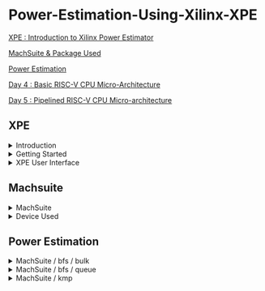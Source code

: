 # Power-Estimation-Using-Xilinx-XPE

[XPE : Introduction to Xilinx Power Estimator](#XPE)

[MachSuite & Package Used](#Machsuite)

[Power Estimation](#Power-Estimation)

[Day 4 : Basic RISC-V CPU Micro-Architecture](#day-4)

[Day 5 : Pipelined RISC-V CPU Micro-architecture](#day-5)

## XPE 

<details> 
<summary> Introduction </summary>

Xilinx Power Estimator (XPE) is a power estimating tool commonly used in the pre-design and pre-implementation stages of a project. For our application, XPE helps with device selection, architectural evaluation, choosing the right power supply components, and selecting components for thermal control.

To compute the expected power distribution, XPE takes into account toggling rates, I/O loading, resource utilization in your design, and a host of other aspects that it integrates with the device models. The device models are taken via extrapolation, modeling, and/or measurements. Two main sets of inputs determine the accuracy of XPE:
  - Information we enter into the tool, such as device consumption, component configuration, clock, enable, and toggling rates
  - Integrated device data models within the tool

We provide as much complete and realistic information as we can for our application to be estimated accurately. Unrealistic estimations can arise when a particular feature of the design is modeled too conservatively or when the design is not sufficiently understood.

</details>

<details> 
<summary> Getting Started </summary>

1. Microsoft Office 365 must be installed before using XPE.
2. For the device we are targeting, we get the most recent spreadsheet available. The XPE spreadsheets are available [here](https://www.xilinx.com/products/technology/power/xpe.html)
3. Verify that macro executions are permitted in the Microsoft Excel settings. Several macros included in the XPE spreadsheet are used by XPE.

Because power estimation for programmable devices, such as FPGAs, is highly reliant on the quantity and arrangement of logic in the design, it is a complicated procedure. The power estimation procedure needs precise input numbers, such as resource utilization, clock rates, and toggling rates, in order to generate reliable estimations.

We need the following in order to provide the minimal input required for XPE to estimate power with a decent degree of accuracy:
- A target device-package-grade combination
- A good estimate of resources we expect to use in the design (for example, flip-flops, look-up tables, I/Os, block RAMs, DCMs or MMCMs, and PLLs.)
- The clock frequency or frequencies for the design
- An estimate of the data toggle rates for the design
- The external memory and transceiver based interfaces with their data rates for the design
- The thermal environment in which the design operates

Generally speaking, enter as much information as you can about the design and then set the rest of the options to default. We can calculate the device's power supply and heat dissipation needs using this method.

</details>

<details> 
<summary> XPE User Interface </summary>

We can enter and modify all of the environment and device parameters on the Summary sheet. A summary of the power distribution is also shown on this sheet, along with options for data import into XPE, results export, and global setting adjustments.


![summary](https://github.com/mavi62/RISC-V/assets/57127783/b1fc0884-950d-4d5d-9e33-ee8b8bf0b939)


### Using the Settings Panel

To configure the device, board, cooling, and ISE or AMD VivadoTM Design Suite parameters, use the parameters page. The targeted device determines how this panel changes. The figure below shows an example of a Kintex UltraScale device.

Certain options rely on other settings. The dependent cell transforms to a gray background and loses its ability to be edited at that point.


![settings](https://github.com/mavi62/RISC-V/assets/57127783/e794ebdd-af32-4e3c-84f9-ee38f92f48ab)


### Using the XPE Toolbar

XPE facilitates the import of data from various sources and enables global configuration changes to facilitate data entry into the tool. The toolbar is displayed in the figure that follows:


![toolbar](https://github.com/mavi62/RISC-V/assets/57127783/de950195-08ee-462c-b972-fca21b0d22d8)


</details>

## Machsuite

<details> 
<summary> MachSuite </summary>

MachSuite is a benchmark suite intended for accelerator-centric research.

To know more about it check [here](https://github.com/breagen/MachSuite)

I utilized [HLS Vitis](https://www.xilinx.com/products/design-tools/vitis/vitis-hls.html) to synthesize the C/C++ codes from Machsuite into verilog files, which I then used in [Xilinx Vivado](https://www.xilinx.com/products/design-tools/vivado.html) to further synthesize the design.

</details>

<details> 
<summary> Device Used </summary>

For the project I have used [xcku035-fbva900-1-c](https://docs.xilinx.com/v/u/en-US/ug475_7Series_Pkg_Pinout).

This figure shows the I/O Banks in the device.


![pinout - 1](https://github.com/mavi62/RISC-V/assets/57127783/9dfe9f10-a58c-44e6-835c-9d1c03842efb)


This figure shows the Configuration/Power diagram


![pinout - 2](https://github.com/mavi62/RISC-V/assets/57127783/f08c5eec-58f8-4ad7-b13d-a31359567523)


Banks in FBVA900 package.


![banks](https://github.com/mavi62/RISC-V/assets/57127783/61aa99a3-d322-43cb-8d53-339d03c9d1f1)


</details>

## Power Estimation

<details> 
<summary> MachSuite / bfs / bulk </summary>

The following image shows the process of converting the C/C++ file to verilog using vitis


![hls](https://github.com/mavi62/RISC-V/assets/57127783/e1f7b4ba-b9c0-4969-9d77-67f2a1d1bc47)


The procedure of utilizing Xilinx Vivado to determine the design's power is summed up in the graphic below.


![synth_vivado](https://github.com/mavi62/RISC-V/assets/57127783/32836b28-bcd7-4155-b393-fa9a8d30191b)


This image displays the power estimate for the design in advance using XPE.


![xpe_summary](https://github.com/mavi62/RISC-V/assets/57127783/614a6fa5-7956-4042-8b11-6726274251aa)


The i/o used in the design is displayed in this picture.


![xpe_io](https://github.com/mavi62/RISC-V/assets/57127783/7c0c3152-eb69-4163-b3ac-8600b320c5b9)


The static current by supply is displayed in this graphic.


![static_current _supply](https://github.com/mavi62/RISC-V/assets/57127783/069bcd6d-0b90-4719-ad6d-940246e58c89)


This graph displays the overall power used by the design versus the design's static power consumption.


![total_vs_static](https://github.com/mavi62/RISC-V/assets/57127783/3ca0f017-c67e-4770-8ac5-450886f6a444)


</details>

<details> 
<summary> MachSuite / bfs / queue </summary>

The following image shows the process of converting the C/C++ file to verilog using vitis


![hls](https://github.com/mavi62/RISC-V/assets/57127783/a2ad9cc8-e906-4bf2-8ad3-e6c9cad47079)


The procedure of utilizing Xilinx Vivado to determine the design's power is summed up in the graphic below.


![synth_vivado](https://github.com/mavi62/RISC-V/assets/57127783/5a3a1c1a-9c7c-4ed1-b374-9a479a27075d)


This image displays the power estimate for the design in advance using XPE.


![xpe_summary](https://github.com/mavi62/RISC-V/assets/57127783/7fc39b4d-a840-4aaf-948c-935373846385)


The i/o used in the design is displayed in this picture.


![xpe_io](https://github.com/mavi62/RISC-V/assets/57127783/6bac1382-8804-41d8-9ce3-67e5d336ab1e)


The static current by supply is displayed in this graphic.


![static_current_supply](https://github.com/mavi62/RISC-V/assets/57127783/3e4c50fa-48d7-4584-bad2-df0820994448)


This graph displays the overall power used by the design versus the design's static power consumption.


![total_vs_static](https://github.com/mavi62/RISC-V/assets/57127783/9ab43755-92ad-450e-8024-70548645f0e4)


</details>

<details> 
<summary> MachSuite / kmp </summary>

The following image shows the process of converting the C/C++ file to verilog using vitis


![hls](https://github.com/mavi62/RISC-V/assets/57127783/33a267f0-a714-473c-b4ca-89116c6e90e8)


The procedure of utilizing Xilinx Vivado to determine the design's power is summed up in the graphic below.


![vivado](https://github.com/mavi62/RISC-V/assets/57127783/9247de9a-4cf1-41b0-8513-a9ae6459b08f)


This image displays the power estimate for the design in advance using XPE.


![xpe_summary](https://github.com/mavi62/RISC-V/assets/57127783/b0694b21-be94-4e62-b2b4-0aea6b2e0688)


The i/o used in the design is displayed in this picture.


![xpe_io](https://github.com/mavi62/RISC-V/assets/57127783/a4adcf0a-5734-4dc2-a18b-c68fe0d497a0)


The static current by supply is displayed in this graphic.


![static_current_supply](https://github.com/mavi62/RISC-V/assets/57127783/d1bda56e-76ca-45df-9a50-8f85371ed66d)


This graph displays the overall power used by the design versus the design's static power consumption.


![total_vs_static](https://github.com/mavi62/RISC-V/assets/57127783/31d3aa72-793a-418c-a7a0-ea5574c68525)


</details>

